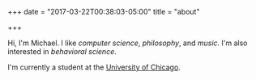 +++
date = "2017-03-22T00:38:03-05:00"
title = "about"

+++

Hi, I'm Michael. I like _computer science_, _philosophy_, and _music_. I'm also interested in _behavioral science_.

I'm currently a student at the [University of Chicago](https://www.uchicago.edu/).

